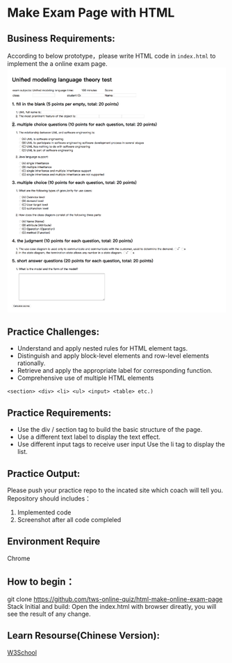 # Make Exam Page with HTML

## Business Requirements:
According to below prototype，please write HTML code in `index.html` to implement the a online exam page. 
![](./mockup-en.png)


## Practice Challenges:


* Understand and apply nested rules for HTML element tags.
* Distinguish and apply block-level elements and row-level elements rationally.
* Retrieve and apply the appropriate label for corresponding function.
* Comprehensive use of multiple HTML elements 
```
<section> <div> <li> <ul> <input> <table> etc.)
```


## Practice Requirements:

* Use the div / section tag to build the basic structure of the page.
* Use a different text label to display the text effect.
* Use different input tags to receive user input
Use the li tag to display the list.

## Practice Output:
Please push your practice repo to the incated site which coach will tell you.
Repository should includes：
1. Implemented code
2. Screenshot after all code compleled

## Environment Require
Chrome

## How to begin：
git clone https://github.com/tws-online-quiz/html-make-online-exam-page
Stack Initial and build:
Open the index.html with browser direatly, you will see the result of any change.

## Learn Resourse(Chinese Version):
[W3School](http://www.w3school.com.cn/)

